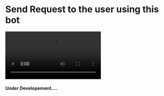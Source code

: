 # Send Request to the user using this bot
!["how it works example"](https://github.com/sakshamAK/requestSendingBot/blob/master/Test1.mp4)

#### Under Developement....